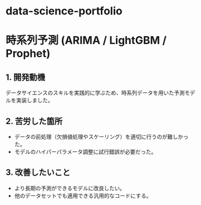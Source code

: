 # data-science-portfolio
# 時系列予測 (ARIMA / LightGBM / Prophet)

## 1. 開発動機
データサイエンスのスキルを実践的に学ぶため、時系列データを用いた予測モデルを実装しました。

## 2. 苦労した箇所
- データの前処理（欠損値処理やスケーリング）を適切に行うのが難しかった。
- モデルのハイパーパラメータ調整に試行錯誤が必要だった。

## 3. 改善したいこと
- より長期の予測ができるモデルに改良したい。
- 他のデータセットでも適用できる汎用的なコードにする。
